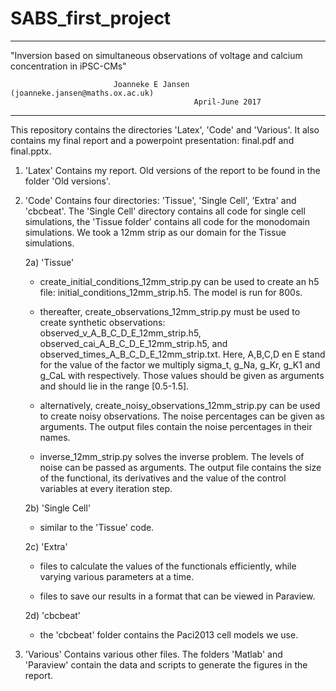# SABS_first_project

--------------------------------------------------------------------------------------------------------
																									   
   "Inversion based on simultaneous observations of voltage and calcium concentration in iPSC-CMs"    
																									   
                           Joanneke E Jansen (joanneke.jansen@maths.ox.ac.uk)						   
                                             April-June 2017										   
																									   
--------------------------------------------------------------------------------------------------------

This repository contains the directories 'Latex', 'Code' and 'Various'. It also contains my final report and a powerpoint presentation: final.pdf and final.pptx.

1) 'Latex'
Contains my report. Old versions of the report to be found in the folder 'Old versions'.

2) 'Code'
Contains four directories: 'Tissue', 'Single Cell', 'Extra' and 'cbcbeat'. The 'Single Cell' directory contains all code for single cell simulations, the 'Tissue folder' contains all code for the monodomain simulations. We took a 12mm strip as our domain for the Tissue simulations.

	2a) 'Tissue'
	* create_initial_conditions_12mm_strip.py can be used to create an h5 file: initial_conditions_12mm_strip.h5. The model is run for 800s.

	* thereafter, create_observations_12mm_strip.py must be used to create synthetic observations: observed_v_A_B_C_D_E_12mm_strip.h5, observed_cai_A_B_C_D_E_12mm_strip.h5, and observed_times_A_B_C_D_E_12mm_strip.txt. Here, A,B,C,D en E stand for the value of the factor we multiply sigma_t, g_Na, g_Kr, g_K1 and g_CaL with respectively. Those values should be given as arguments and should lie in the range [0.5-1.5].

	* alternatively, create_noisy_observations_12mm_strip.py can be used to create noisy observations. The noise percentages can be given as arguments. The output files contain the noise percentages in their names.

	* inverse_12mm_strip.py solves the inverse problem. The levels of noise can be passed as arguments. The output file contains the size of the functional, its derivatives and the value of the control variables at every iteration step.

	2b) 'Single Cell'
	* similar to the 'Tissue' code.

	2c) 'Extra'
	* files to calculate the values of the functionals efficiently, while varying various parameters at a time.

	* files to save our results in a format that can be viewed in Paraview.

	2d) 'cbcbeat'
	* the 'cbcbeat' folder contains the Paci2013 cell models we use. 

3) 'Various'
Contains various other files. The folders 'Matlab' and 'Paraview' contain the data and scripts to generate the figures in the report.